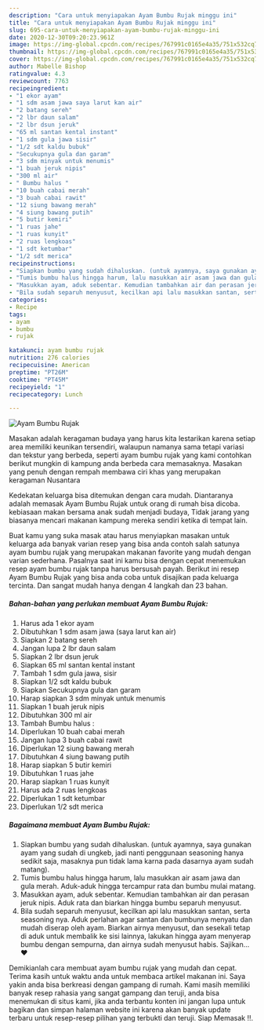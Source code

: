 ```yaml
---
description: "Cara untuk menyiapakan Ayam Bumbu Rujak minggu ini"
title: "Cara untuk menyiapakan Ayam Bumbu Rujak minggu ini"
slug: 695-cara-untuk-menyiapakan-ayam-bumbu-rujak-minggu-ini
date: 2020-12-30T09:20:23.961Z
image: https://img-global.cpcdn.com/recipes/767991c0165e4a35/751x532cq70/ayam-bumbu-rujak-foto-resep-utama.jpg
thumbnail: https://img-global.cpcdn.com/recipes/767991c0165e4a35/751x532cq70/ayam-bumbu-rujak-foto-resep-utama.jpg
cover: https://img-global.cpcdn.com/recipes/767991c0165e4a35/751x532cq70/ayam-bumbu-rujak-foto-resep-utama.jpg
author: Mabelle Bishop
ratingvalue: 4.3
reviewcount: 7763
recipeingredient:
- "1 ekor ayam"
- "1 sdm asam jawa saya larut kan air"
- "2 batang sereh"
- "2 lbr daun salam"
- "2 lbr dsun jeruk"
- "65 ml santan kental instant"
- "1 sdm gula jawa sisir"
- "1/2 sdt kaldu bubuk"
- "Secukupnya gula dan garam"
- "3 sdm minyak untuk menumis"
- "1 buah jeruk nipis"
- "300 ml air"
- " Bumbu halus "
- "10 buah cabai merah"
- "3 buah cabai rawit"
- "12 siung bawang merah"
- "4 siung bawang putih"
- "5 butir kemiri"
- "1 ruas jahe"
- "1 ruas kunyit"
- "2 ruas lengkoas"
- "1 sdt ketumbar"
- "1/2 sdt merica"
recipeinstructions:
- "Siapkan bumbu yang sudah dihaluskan. (untuk ayamnya, saya gunakan ayam yang sudah di ungkeb, jadi nanti penggunaan seasoning hanya sedikit saja, masaknya pun tidak lama karna pada dasarnya ayam sudah matang)."
- "Tumis bumbu halus hingga harum, lalu masukkan air asam jawa dan gula merah. Aduk-aduk hingga tercampur rata dan bumbu mulai matang."
- "Masukkan ayam, aduk sebentar. Kemudian tambahkan air dan perasan jeruk nipis. Aduk rata dan biarkan hingga bumbu separuh menyusut."
- "Bila sudah separuh menyusut, kecilkan api lalu masukkan santan, serta seasoning nya. Aduk perlahan agar santan dan bumbunya menyatu dan mudah diserap oleh ayam. Biarkan airnya menyusut, dan sesekali tetap di aduk untuk membalik ke sisi lainnya, lakukan hingga ayam menyerap bumbu dengan sempurna, dan airnya sudah menyusut habis. Sajikan... ❤️"
categories:
- Recipe
tags:
- ayam
- bumbu
- rujak

katakunci: ayam bumbu rujak 
nutrition: 276 calories
recipecuisine: American
preptime: "PT26M"
cooktime: "PT45M"
recipeyield: "1"
recipecategory: Lunch

---
```



![Ayam Bumbu Rujak](https://img-global.cpcdn.com/recipes/767991c0165e4a35/751x532cq70/ayam-bumbu-rujak-foto-resep-utama.jpg)

Masakan adalah keragaman budaya yang harus kita lestarikan karena setiap area memiliki keunikan tersendiri, walaupun namanya sama tetapi variasi dan tekstur yang berbeda, seperti ayam bumbu rujak yang kami contohkan berikut mungkin di kampung anda berbeda cara memasaknya. Masakan yang penuh dengan rempah membawa ciri khas yang merupakan keragaman Nusantara

Kedekatan keluarga bisa ditemukan dengan cara mudah. Diantaranya adalah memasak Ayam Bumbu Rujak untuk orang di rumah bisa dicoba. kebiasaan makan bersama anak sudah menjadi budaya, Tidak jarang yang biasanya mencari makanan kampung mereka sendiri ketika di tempat lain.



Buat kamu yang suka masak atau harus menyiapkan masakan untuk keluarga ada banyak varian resep yang bisa anda contoh salah satunya ayam bumbu rujak yang merupakan makanan favorite yang mudah dengan varian sederhana. Pasalnya saat ini kamu bisa dengan cepat menemukan resep ayam bumbu rujak tanpa harus bersusah payah.
Berikut ini resep Ayam Bumbu Rujak yang bisa anda coba untuk disajikan pada keluarga tercinta. Dan sangat mudah hanya dengan 4 langkah dan 23 bahan.


<!--inarticleads1-->

##### Bahan-bahan yang perlukan membuat Ayam Bumbu Rujak:

1. Harus ada 1 ekor ayam
1. Dibutuhkan 1 sdm asam jawa (saya larut kan air)
1. Siapkan 2 batang sereh
1. Jangan lupa 2 lbr daun salam
1. Siapkan 2 lbr dsun jeruk
1. Siapkan 65 ml santan kental instant
1. Tambah 1 sdm gula jawa, sisir
1. Siapkan 1/2 sdt kaldu bubuk
1. Siapkan Secukupnya gula dan garam
1. Harap siapkan 3 sdm minyak untuk menumis
1. Siapkan 1 buah jeruk nipis
1. Dibutuhkan 300 ml air
1. Tambah  Bumbu halus :
1. Diperlukan 10 buah cabai merah
1. Jangan lupa 3 buah cabai rawit
1. Diperlukan 12 siung bawang merah
1. Dibutuhkan 4 siung bawang putih
1. Harap siapkan 5 butir kemiri
1. Dibutuhkan 1 ruas jahe
1. Harap siapkan 1 ruas kunyit
1. Harus ada 2 ruas lengkoas
1. Diperlukan 1 sdt ketumbar
1. Diperlukan 1/2 sdt merica




<!--inarticleads2-->

##### Bagaimana membuat  Ayam Bumbu Rujak:

1. Siapkan bumbu yang sudah dihaluskan. (untuk ayamnya, saya gunakan ayam yang sudah di ungkeb, jadi nanti penggunaan seasoning hanya sedikit saja, masaknya pun tidak lama karna pada dasarnya ayam sudah matang).
1. Tumis bumbu halus hingga harum, lalu masukkan air asam jawa dan gula merah. Aduk-aduk hingga tercampur rata dan bumbu mulai matang.
1. Masukkan ayam, aduk sebentar. Kemudian tambahkan air dan perasan jeruk nipis. Aduk rata dan biarkan hingga bumbu separuh menyusut.
1. Bila sudah separuh menyusut, kecilkan api lalu masukkan santan, serta seasoning nya. Aduk perlahan agar santan dan bumbunya menyatu dan mudah diserap oleh ayam. Biarkan airnya menyusut, dan sesekali tetap di aduk untuk membalik ke sisi lainnya, lakukan hingga ayam menyerap bumbu dengan sempurna, dan airnya sudah menyusut habis. Sajikan... ❤️




Demikianlah cara membuat ayam bumbu rujak yang mudah dan cepat. Terima kasih untuk waktu anda untuk membaca artikel makanan ini. Saya yakin anda bisa berkreasi dengan gampang di rumah. Kami masih memiliki banyak resep rahasia yang sangat gampang dan teruji, anda bisa menemukan di situs kami, jika anda terbantu konten ini jangan lupa untuk bagikan dan simpan halaman website ini karena akan banyak update terbaru untuk resep-resep pilihan yang terbukti dan teruji. Siap Memasak !!. 
